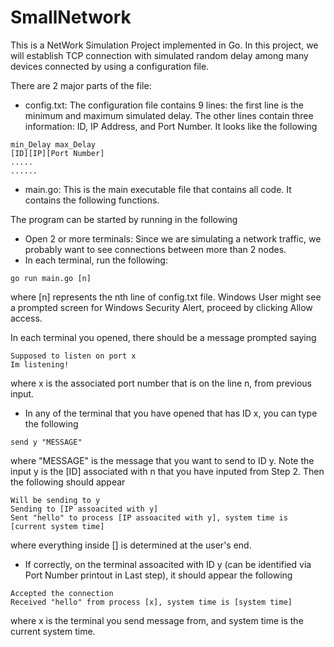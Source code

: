 # SmallNetwork
This is a NetWork Simulation Project implemented in Go. In this project, we will establish TCP connection with simulated random delay among many devices connected 
by using a configuration file.

There are 2 major parts of the file:
- config.txt: The configuration file contains 9 lines: the first line is the minimum and maximum simulated delay. The other lines contain three information: ID, IP Address, and Port Number. It looks like the following

```
min_Delay max_Delay
[ID][IP][Port Number]
.....
......
```
- main.go: This is the main executable file that contains all code. It contains the following functions. 

The program can be started by running in the following
- Open 2 or more terminals: Since we are simulating a network traffic, we probably want to see connections between more than 2 nodes.
- In each terminal, run the following:
```
go run main.go [n]
```
where [n] represents the nth line of config.txt file. Windows User might see a prompted screen for Windows Security Alert, proceed by clicking Allow access.

In each terminal you opened, there should be a message prompted saying 
```
Supposed to listen on port x
Im listening!
```
where x is the associated port number that is on the line n, from previous input. 
- In any of the terminal that you have opened that has ID x, you can type the following 
```
send y "MESSAGE"
```
where "MESSAGE" is the message that you want to send to ID y. Note the input y is the [ID] associated with n that you have inputed from Step 2.
Then the following should appear
```
Will be sending to y   
Sending to [IP assoacited with y]
Sent "hello" to process [IP assoacited with y], system time is [current system time]
```
where everything inside [] is determined at the user's end.

- If correctly, on the terminal assoacited with ID y (can be identified via Port Number printout in Last step), it should appear the following
```
Accepted the connection
Received "hello" from process [x], system time is [system time]
```
where x is the terminal you send message from, and system time is the current system time.

